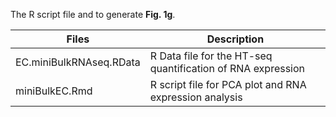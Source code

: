 The R script file and to generate **Fig. 1g**.

Files         |  Description    |
--------------------|------------------|
EC.miniBulkRNAseq.RData | R Data file for the HT-seq quantification of RNA expression|
miniBulkEC.Rmd | R script file for PCA plot and RNA expression analysis|